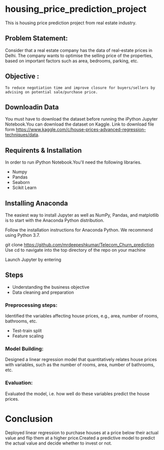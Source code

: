 # housing_price_prediction_project
This is housing price prediction project from real estate industry.
## Problem Statement:

Consider that a real estate company has the data of real-estate prices in Delhi. The company wants to optimise the selling price of the properties, based on important factors such as area, bedrooms, parking, etc.

## Objective :
`To reduce negotiation time and improve closure for buyers/sellers by advising on potential sale/purchase price.`

## Downloadin Data 
You must have to download the dataset before running the iPython Jupyter Notebook.You can download the dataset on Kaggle. 
Link to download file form https://www.kaggle.com/c/house-prices-advanced-regression-techniques/data. 

## Requirents & Installation 
In order to run iPython Notebook.You'll need the following libraries.

* Numpy
* Pandas
* Seaborn
* Scikit Learn 
## Installing Anaconda
The easiest way to install Jupyter as well as NumPy, Pandas, and matplotlib is to start with the Anaconda Python distribution.

Follow the installation instructions for Anaconda Python. We recommend using Python 3.7.

git clone https://github.com/mrdeepeshkumar/Telecom_Churn_prediction Use cd to navigate into the top directory of the repo on your machine

Launch Jupyter by entering 

## Steps
* Understanding the business objective
* Data cleaning and preparation
### Preprocessing steps:
Identified the variables affecting house prices, e.g., area, number of rooms, bathrooms, etc.
* Test-train split
* Feature scaling
### Model Building:
Designed a linear regression model that quantitatively relates house prices with variables, such as the number of rooms, area, number of bathrooms, etc.
### Evaluation:
Evaluated the model, i.e. how well do these variables predict the house prices. 

 # Conclusion 
Deployed linear regression to purchase houses at a price below their actual value and flip them at a higher price.Created a predictive model to predict the actual value and decide whether to invest or not.


